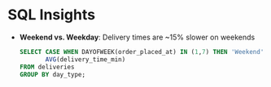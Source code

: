 # SQL Insights

- **Weekend vs. Weekday**: Delivery times are ~15% slower on weekends  
  ```sql
  SELECT CASE WHEN DAYOFWEEK(order_placed_at) IN (1,7) THEN 'Weekend' ELSE 'Weekday' END AS day_type,
         AVG(delivery_time_min)
  FROM deliveries
  GROUP BY day_type;